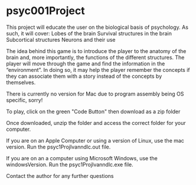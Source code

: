 # psyc001Project
This project will educate the user on the biological basis of psychology. As such, it will cover:
  Lobes of the brain
  Survival structures in the brain
  Subcortical structures
  Neurons and their use

The idea behind this game is to introduce the player to the anatomy of the brain and, more importantly, the functions of the different structures. The player will move through the game and find the information in the “environment”. In doing so, it may help the player remember the concepts if they can associate them with a story instead of the concepts by themselves. 


There is currently no version for Mac due to program assembly being OS specific, sorry!

To play, click on the green "Code Button" then download as a zip folder

Once downloaded, unzip the folder and access the correct folder for your computer.

If you are on an Apple Computer or using a version of Linux, use the mac version. Run the psyc1ProjIvanndlc.out file.

If you are on an a computer using Microsoft Windows, use the windowsVersion. Run the psyc1ProjIvanndlc.exe file.

Contact the author for any further questions
